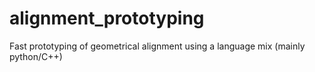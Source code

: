 # alignment_prototyping
Fast prototyping of geometrical alignment using a language mix (mainly python/C++)

